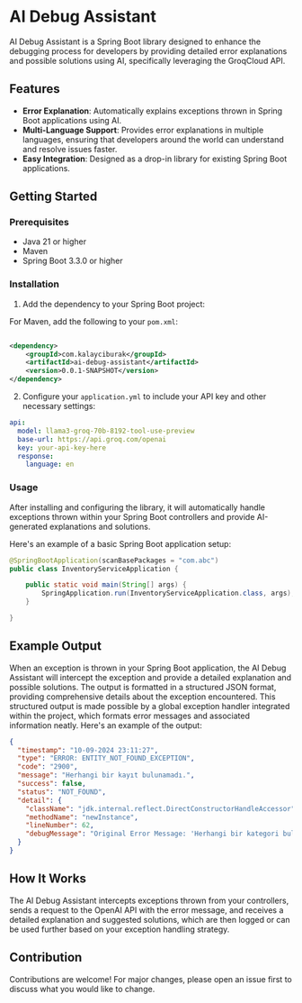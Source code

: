 # AI Debug Assistant

AI Debug Assistant is a Spring Boot library designed to enhance the debugging process for developers by providing detailed
error explanations and possible solutions using AI, specifically leveraging the GroqCloud API.

## Features

- **Error Explanation**: Automatically explains exceptions thrown in Spring Boot applications using AI.
- **Multi-Language Support**: Provides error explanations in multiple languages, ensuring that developers around the world
  can understand and resolve issues faster.
- **Easy Integration**: Designed as a drop-in library for existing Spring Boot applications.

## Getting Started

### Prerequisites

- Java 21 or higher
- Maven
- Spring Boot 3.3.0 or higher

### Installation

1. Add the dependency to your Spring Boot project:

For Maven, add the following to your `pom.xml`:

```xml

<dependency>
    <groupId>com.kalayciburak</groupId>
    <artifactId>ai-debug-assistant</artifactId>
    <version>0.0.1-SNAPSHOT</version>
</dependency>
```

2. Configure your `application.yml` to include your API key and other necessary settings:

```yaml
api:
  model: llama3-groq-70b-8192-tool-use-preview
  base-url: https://api.groq.com/openai
  key: your-api-key-here
  response:
    language: en
```

### Usage

After installing and configuring the library, it will automatically handle exceptions thrown within your Spring Boot
controllers and provide AI-generated explanations and solutions.

Here's an example of a basic Spring Boot application setup:

```java
@SpringBootApplication(scanBasePackages = "com.abc")
public class InventoryServiceApplication {

    public static void main(String[] args) {
        SpringApplication.run(InventoryServiceApplication.class, args);
    }

}
```

## Example Output

When an exception is thrown in your Spring Boot application, the AI Debug Assistant will intercept the exception and provide
a detailed explanation and possible solutions. The output is formatted in a structured JSON format, providing comprehensive details about the exception encountered. This structured output is made possible by a global exception handler integrated within the project, which formats error messages and associated information neatly. Here's an example of the output:

```json
{
  "timestamp": "10-09-2024 23:11:27",
  "type": "ERROR: ENTITY_NOT_FOUND_EXCEPTION",
  "code": "2900",
  "message": "Herhangi bir kayıt bulunamadı.",
  "success": false,
  "status": "NOT_FOUND",
  "detail": {
    "className": "jdk.internal.reflect.DirectConstructorHandleAccessor",
    "methodName": "newInstance",
    "lineNumber": 62,
    "debugMessage": "Original Error Message: 'Herhangi bir kategori bulunamadı.'\n\nExplanation in Turkish: Bu hata, kategori bulunamadığı anlamına gelir.\n\nDetails in Turkish:\n- Hata Mesajı: 'Herhangi bir kategori bulunamadı.'\n- Açıklama: Bu hata, kategori bulunamadığı anlamına gelir.\n\nPossible Causes and Solutions in Turkish:\n- Kategori ismi yanlış yazılmış olabilir. Çözüm: Kategori ismini doğru yazmaya dikkat etmek önemlidir.\n- Kategori veritabanında kaydedilmemiş olabilir. Çözüm: Kategorinin veritabanına kaydedildiğini kontrol etmek önemlidir.\n- Kategori silinmiş olabilir. Çözüm: Kategorinin silindiğini kontrol etmek önemlidir ve eğer öyleyse, onu tekrar oluşturmak gerekir."
  }
}
```

## How It Works

The AI Debug Assistant intercepts exceptions thrown from your controllers, sends a request to the OpenAI API with the error
message, and receives a detailed explanation and suggested solutions, which are then logged or can be used further based on
your exception handling strategy.

## Contribution

Contributions are welcome! For major changes, please open an issue first to discuss what you would like to change.
